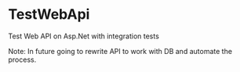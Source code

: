 # TestWebApi
Test Web API on Asp.Net with integration tests

Note: In future going to rewrite API to work with DB and automate the process.
